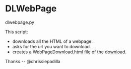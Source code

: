 # DLWebPage

dlwebpage.py

This script: 
- downloads all the HTML of a webpage.
- asks for the url you want to download.
- creates a WebPageDownload.html file of the download.

Thanks -- @chrissiepadilla
